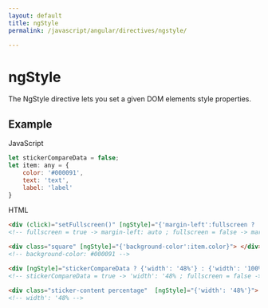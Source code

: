 ```yaml
---
layout: default
title: ngStyle
permalink: /javascript/angular/directives/ngstyle/

---
```



# ngStyle

The NgStyle directive lets you set a given DOM elements style properties.


## Example

JavaScript
```javascript
let stickerCompareData = false;
let item: any = {
    color: '#000091',
    text: 'text',
    label: 'label'
}
```

HTML
```html
<div (click)="setFullscreen()" [ngStyle]="{'margin-left':fullscreen ? 'auto' : '24px' }"> 
<!-- fullscreen = true -> margin-left: auto ; fullscreen = false -> margin-left: 24px -->

<div class="square" [ngStyle]="{'background-color':item.color}"> </div> 
<!-- background-color: #000091 -->

<div [ngStyle]="stickerCompareData ? {'width': '48%'} : {'width': '100%'}">
<!-- stickerCompareData = true -> 'width': '48% ; fullscreen = false -> width': '100% -->

<div class="sticker-content percentage"  [ngStyle]="{'width': '48%'}">
<!-- width': '48% -->
```